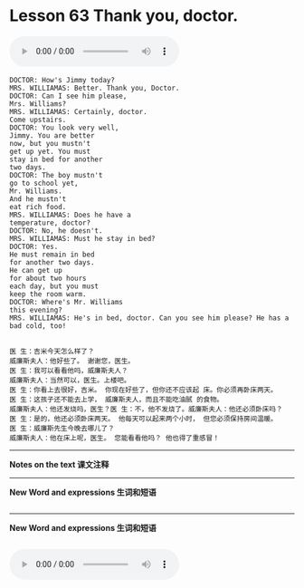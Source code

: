 # Lesson 63 Thank you, doctor.

​<audio id="audio" controls="" loop="loop">
    <source id="mp3" src="https://online1.tingclass.net/lesson/shi0529/0000/16/63.mp3"> 
</audio>

```
DOCTOR: How's Jimmy today?
MRS. WILLIAMAS: Better. Thank you, Doctor.
DOCTOR: Can I see him please,
Mrs. Williams?
MRS. WILLIAMAS: Certainly, doctor.
Come upstairs.
DOCTOR: You look very well,
Jimmy. You are better
now, but you mustn't
get up yet. You must
stay in bed for another
two days.
DOCTOR: The boy mustn't
go to school yet,
Mr. Williams.
And he mustn't
eat rich food.
MRS. WILLIAMAS: Does he have a
temperature, doctor?
DOCTOR: No, he doesn't.
MRS. WILLIAMAS: Must he stay in bed?
DOCTOR: Yes.
He must remain in bed
for another two days.
He can get up
for about two hours
each day, but you must
keep the room warm.
DOCTOR: Where's Mr. Williams
this evening?
MRS. WILLIAMAS: He's in bed, doctor. Can you see him please? He has a bad cold, too!


医 生：吉米今天怎么样了？
威廉斯夫人：他好些了。 谢谢您，医生。
医 生：我可以看看他吗，威廉斯夫人？
威廉斯夫人：当然可以，医生。上楼吧。
医 生：你看上去很好，吉米。 你现在好些了，但你还不应该起 床。你必须再卧床两天。
医 生：这孩子还不能去上学， 威廉斯夫人，而且不能吃油腻 的食物。
威廉斯夫人：他还发烧吗，医生？医 生：不，他不发烧了。威廉斯夫人：他还必须卧床吗？
医 生：是的，他还必须卧床两天。 他每天可以起来两个小时， 但您必须保持房间温暖。
医 生：威廉斯先生今晚去哪儿了？
威廉斯夫人：他在床上呢，医生。 您能看看他吗？ 他也得了重感冒！
```

------------
**Notes on the text 课文注释**

-------------
**New Word and expressions 生词和短语**
```markdown

```
-------------

**New Word and expressions 生词和短语**
```markdown

```

<audio id="audio" controls="" loop="loop">
    <source id="mp3" src="https://i.xiao84.com/en-nce/1mp3-en/lesson64.mp3">
</audio>